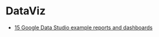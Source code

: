 # DataViz

- [15 Google Data Studio example reports and dashboards](https://supermetrics.com/blog/google-data-studio-example-reports-and-dashboards)
